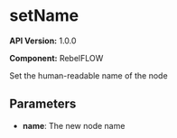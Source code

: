 # setName

**API Version:** 1.0.0

**Component:** RebelFLOW

Set the human-readable name of the node

## Parameters

- **name**: The new node name

